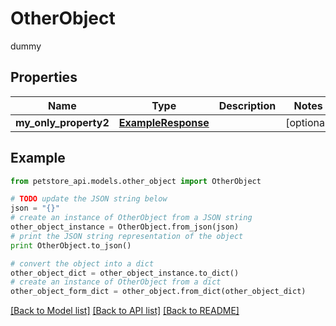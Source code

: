 # OtherObject

dummy

## Properties
Name | Type | Description | Notes
------------ | ------------- | ------------- | -------------
**my_only_property2** | [**ExampleResponse**](ExampleResponse.md) |  | [optional] 

## Example

```python
from petstore_api.models.other_object import OtherObject

# TODO update the JSON string below
json = "{}"
# create an instance of OtherObject from a JSON string
other_object_instance = OtherObject.from_json(json)
# print the JSON string representation of the object
print OtherObject.to_json()

# convert the object into a dict
other_object_dict = other_object_instance.to_dict()
# create an instance of OtherObject from a dict
other_object_form_dict = other_object.from_dict(other_object_dict)
```
[[Back to Model list]](../README.md#documentation-for-models) [[Back to API list]](../README.md#documentation-for-api-endpoints) [[Back to README]](../README.md)


